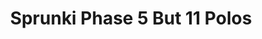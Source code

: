 ---
slug: sprunki-phase-5-but-11-polos-1793
title: Sprunki Phase 5 But 11 Polos
description: "Sprunki Phase 5 But 11 Polos is an exciting online game. Play for free directly in your browser!"
icon: /images/popular_mods/Sprunki Phase 5 But 11 Polos.png
url: https://wowtbc.net/sprunkin/phase5-11slots/index.html
previewImage: /images/popular_mods/Sprunki Phase 5 But 11 Polos.png
type: popular mods

# SEO配置
seo:
  title: "Sprunki Phase 5 But 11 Polos - Play Free Online Game | Fun Browser Games"
  description: "Sprunki Phase 5 But 11 Polos - Play this fun online game for free in your browser. No download required!"
  ogImage: "/images/popular_mods/Sprunki Phase 5 But 11 Polos.png"
  keywords: "sprunki-phase-5-but-11-polos-1793, online game, browser game, free game, popular mods game, play online"

videoUrls:
  - https://www.youtube.com/embed/example1
  - https://www.youtube.com/embed/example2

whyPlay:
  title: "Why Play Sprunki Phase 5 But 11 Polos?"
  items:
    - "Immersive Gameplay: Sprunki Phase 5 But 11 Polos offers an engaging and immersive gaming experience that will keep you entertained for hours"
    - "Challenging Levels: Test your skills with increasingly difficult challenges and obstacles"
    - "Beautiful Graphics: Enjoy stunning visuals and smooth animations that bring the game world to life"
    - "Regular Updates: New content and features are added regularly to keep the game fresh and exciting"
    - "Free to Play: Experience all the fun without spending a penny"
    - "Community Features: Connect with other players, share strategies, and compete for high scores"
    - "Cross-Platform: Play on any device with a web browser, no downloads required"

features:
  title: "Key Features of Sprunki Phase 5 But 11 Polos"
  image: "/images/popular_mods/Sprunki Phase 5 But 11 Polos.png"
  items:
    - "Intuitive Controls: Easy to learn controls make Sprunki Phase 5 But 11 Polos accessible for players of all skill levels"
    - "Multiple Game Modes: Enjoy various gameplay options that provide different challenges and experiences"
    - "Character Customization: Personalize your gaming experience with unique characters and items"
    - "Achievement System: Complete special tasks to earn rewards and recognition"
    - "Leaderboards: Compete with players worldwide and see who can achieve the highest scores"

characteristics:
  title: "Game Characteristics"
  image: "/images/popular_mods/Sprunki Phase 5 But 11 Polos.png"
  items:
    - "Genre: Popular mods game with elements of strategy and skill"
    - "Difficulty: Suitable for both casual gamers and those seeking a challenge"
    - "Play Time: Quick sessions or extended gameplay, depending on your preference"
    - "Art Style: Vibrant and engaging visuals that enhance the gaming experience"
    - "Sound Design: Immersive audio that complements the gameplay perfectly"

info: "Sprunki Phase 5 But 11 Polos is an exciting online game that offers players a unique and engaging gaming experience. With its intuitive controls, stunning visuals, and challenging gameplay, Sprunki Phase 5 But 11 Polos provides hours of entertainment for players of all ages and skill levels. Whether you're looking for a quick gaming session during a break or an extended play session, Sprunki Phase 5 But 11 Polos delivers an immersive experience that will keep you coming back for more. The game features multiple levels of increasing difficulty, ensuring that players are constantly challenged as they progress. With regular updates adding new content and features, Sprunki Phase 5 But 11 Polos remains fresh and exciting, providing endless entertainment options for its growing community of players."

howToPlayIntro: "Welcome to Sprunki Phase 5 But 11 Polos! This guide will walk you through the basics and help you master the game. Whether you're a beginner or looking to improve your skills, these tips and instructions will enhance your gaming experience."

howToPlaySteps:
  - title: "Getting Started"
    description: "Begin your Sprunki Phase 5 But 11 Polos adventure by familiarizing yourself with the controls. Use your keyboard or mouse to navigate through the game interface. The tutorial will guide you through the basic mechanics and help you understand the objectives."
  - title: "Understanding the Objectives"
    description: "In Sprunki Phase 5 But 11 Polos, your main goal is to progress through levels by completing specific objectives. Each level presents unique challenges that require different strategies and approaches."
  - title: "Mastering the Controls"
    description: "Practice using the controls to improve your precision and reaction time. Sprunki Phase 5 But 11 Polos requires quick reflexes and strategic thinking to overcome obstacles and defeat opponents."
  - title: "Utilizing Power-ups"
    description: "Collect power-ups throughout the game to enhance your abilities and overcome difficult challenges. Each power-up offers unique advantages that can be crucial for success."
  - title: "Developing Strategies"
    description: "As you progress in Sprunki Phase 5 But 11 Polos, develop effective strategies for different scenarios. Analyze patterns, anticipate challenges, and adapt your approach to maximize your performance."

faq:
  title: "Frequently Asked Questions about Sprunki Phase 5 But 11 Polos"
  items:
    - question: "Is Sprunki Phase 5 But 11 Polos free to play?"
      answer: "Yes, Sprunki Phase 5 But 11 Polos is completely free to play directly in your web browser. No downloads or purchases are required to enjoy the full game experience."
    - question: "Can I play Sprunki Phase 5 But 11 Polos on mobile devices?"
      answer: "Yes, Sprunki Phase 5 But 11 Polos is optimized for both desktop and mobile play. You can enjoy the game on any device with a web browser and internet connection."
    - question: "Are there any in-game purchases?"
      answer: "While Sprunki Phase 5 But 11 Polos is free to play, there may be optional in-game purchases available for cosmetic items or additional features that don't affect core gameplay."
    - question: "How often is Sprunki Phase 5 But 11 Polos updated?"
      answer: "The developers regularly update Sprunki Phase 5 But 11 Polos with new content, features, and improvements based on player feedback and game performance."
    - question: "Can I play Sprunki Phase 5 But 11 Polos offline?"
      answer: "Currently, Sprunki Phase 5 But 11 Polos requires an internet connection to play as it's a browser-based online game."
    - question: "Is Sprunki Phase 5 But 11 Polos suitable for children?"
      answer: "Yes, Sprunki Phase 5 But 11 Polos is designed to be family-friendly and suitable for players of all ages."
    - question: "How do I report bugs or issues?"
      answer: "If you encounter any problems while playing Sprunki Phase 5 But 11 Polos, you can report them through the game's support page or contact the developers directly through their website."
    - question: "Still Have Questions?"
      answer: "If you have additional questions about Sprunki Phase 5 But 11 Polos that aren't covered in this FAQ, please visit our support center or contact our customer service team for assistance."
---